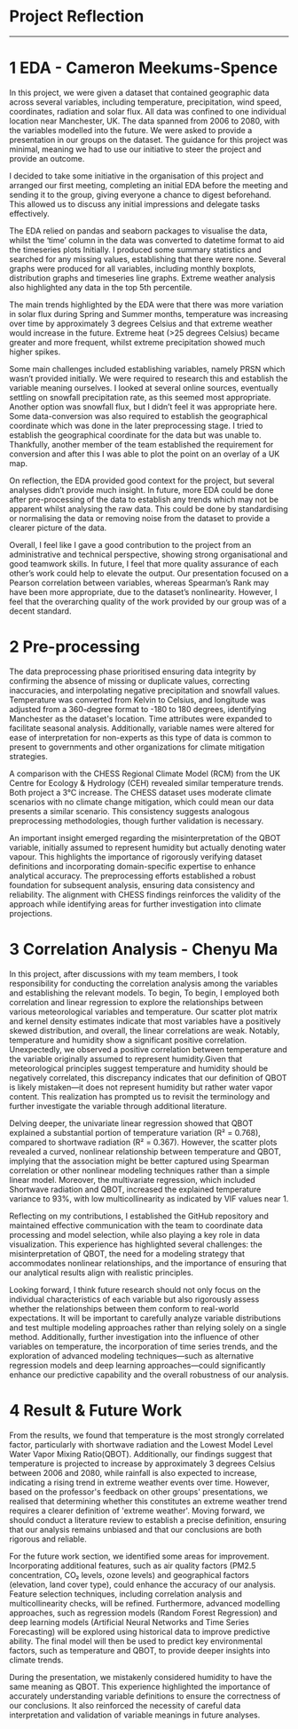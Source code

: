 # Project Reflection
------------------------------------



# 1 EDA - Cameron Meekums-Spence
In this project, we were given a dataset that contained geographic data across several variables, including temperature, precipitation, wind speed, coordinates, radiation and solar flux. All data was confined to one individual location near Manchester, UK. The data spanned from 2006 to 2080, with the variables modelled into the future. We were asked to provide a presentation in our groups on the dataset. The guidance for this project was minimal, meaning we had to use our initiative to steer the project and provide an outcome.

I decided to take some initiative in the organisation of this project and arranged our first meeting, completing an initial EDA before the meeting and sending it to the group, giving everyone a chance to digest beforehand. This allowed us to discuss any initial impressions and delegate tasks effectively.

The EDA relied on pandas and seaborn packages to visualise the data, whilst the ‘time’ column in the data was converted to datetime format to aid the timeseries plots Initially. I produced some summary statistics and searched for any missing values, establishing that there were none. Several graphs were produced for all variables, including monthly boxplots, distribution graphs and timeseries line graphs. Extreme weather analysis also highlighted any data in the top 5th percentile.

The main trends highlighted by the EDA were that there was more variation in solar flux during Spring and Summer months, temperature was increasing over time by approximately 3 degrees Celsius and that extreme weather would increase in the future. Extreme heat (>25 degrees Celsius) became greater and more frequent, whilst extreme precipitation showed much higher spikes.

Some main challenges included establishing variables, namely PRSN which wasn’t provided initially. We were required to research this and establish the variable meaning ourselves. I looked at several online sources, eventually settling on snowfall precipitation rate, as this seemed most appropriate. Another option was snowfall flux, but I didn’t feel it was appropriate here. Some data-conversion was also required to establish the geographical coordinate which was done in the later preprocessing stage. I tried to establish the geographical coordinate for the data but was unable to. Thankfully, another member of the team established the requirement for conversion and after this I was able to plot the point on an overlay of a UK map.

On reflection, the EDA provided good context for the project, but several analyses didn’t provide much insight. In future, more EDA could be done after pre-processing of the data to establish any trends which may not be apparent whilst analysing the raw data. This could be done by standardising or normalising the data or removing noise from the dataset to provide a clearer picture of the data.

Overall, I feel like I gave a good contribution to the project from an administrative and technical perspective, showing strong organisational and good teamwork skills. In future, I feel that more quality assurance of each other’s work could help to elevate the output. Our presentation focused on a Pearson correlation between variables, whereas Spearman’s Rank may have been more appropriate, due to the dataset’s nonlinearity. However, I feel that the overarching quality of the work provided by our group was of a decent standard.



# 2 Pre-processing
The data preprocessing phase prioritised ensuring data integrity by confirming the absence of missing or duplicate values, correcting inaccuracies, and interpolating negative precipitation and snowfall values. Temperature was converted from Kelvin to Celsius, and longitude was adjusted from a 360-degree format to -180 to 180 degrees, identifying Manchester as the dataset's location. Time attributes were expanded to facilitate seasonal analysis. Additionally, variable names were altered for ease of interpretation for non-experts as this type of data is common to present to governments and other organizations for climate mitigation strategies. 

A comparison with the CHESS Regional Climate Model (RCM) from the UK Centre for Ecology & Hydrology (CEH) revealed similar temperature trends. Both project a 3°C increase. The CHESS dataset uses moderate climate scenarios with no climate change mitigation, which could mean our data presents a similar scenario. This consistency suggests analogous preprocessing methodologies, though further validation is necessary.

An important insight emerged regarding the misinterpretation of the QBOT variable, initially assumed to represent humidity but actually denoting water vapour. This highlights the importance of rigorously verifying dataset definitions and incorporating domain-specific expertise to enhance analytical accuracy. The preprocessing efforts established a robust foundation for subsequent analysis, ensuring data consistency and reliability. The alignment with CHESS findings reinforces the validity of the approach while identifying areas for further investigation into climate projections.



# 3 Correlation Analysis  - Chenyu Ma
In this project, after discussions with my team members, I took responsibility for conducting the correlation analysis among the variables and establishing the relevant models. To begin, To begin, I employed both correlation and linear regression to explore the relationships between various meteorological variables and temperature. Our scatter plot matrix and kernel density estimates indicate that most variables have a positively skewed distribution, and overall, the linear correlations are weak. Notably, temperature and humidity show a significant positive correlation. Unexpectedly, we observed a positive correlation between temperature and the variable originally assumed to represent humidity.Given that meteorological principles suggest temperature and humidity should be negatively correlated, this discrepancy indicates that our definition of QBOT is likely mistaken—it does not represent humidity but rather water vapor content. This realization has prompted us to revisit the terminology and further investigate the variable through additional literature.

Delving deeper, the univariate linear regression showed that QBOT explained a substantial portion of temperature variation (R² = 0.768), compared to shortwave radiation (R² = 0.367). However, the scatter plots revealed a curved, nonlinear relationship between temperature and QBOT, implying that the association might be better captured using Spearman correlation or other nonlinear modeling techniques rather than a simple linear model. Moreover, the multivariate regression, which included Shortwave radiation and QBOT, increased the explained temperature variance to 93%, with low multicollinearity as indicated by VIF values near 1.  

Reflecting on my contributions, I established the GitHub repository and maintained effective communication with the team to coordinate data processing and model selection, while also playing a key role in data visualization. This experience has highlighted several challenges: the misinterpretation of QBOT, the need for a modeling strategy that accommodates nonlinear relationships, and the importance of ensuring that our analytical results align with realistic principles.

Looking forward, I think future research should not only focus on the individual characteristics of each variable but also rigorously assess whether the relationships between them conform to real-world expectations. It will be important to carefully analyze variable distributions and test multiple modeling approaches rather than relying solely on a single method. Additionally, further investigation into the influence of other variables on temperature, the incorporation of time series trends, and the exploration of advanced modeling techniques—such as alternative regression models and deep learning approaches—could significantly enhance our predictive capability and the overall robustness of our analysis.



# 4 Result & Future Work
From the results, we found that temperature is the most strongly correlated factor, particularly with shortwave radiation and the Lowest Model Level Water Vapor Mixing Ratio(QBOT). Additionally, our findings suggest that temperature is projected to increase by approximately 3 degrees Celsius between 2006 and 2080, while rainfall is also expected to increase, indicating a rising trend in extreme weather events over time. However, based on the professor's feedback on other groups' presentations, we realised that determining whether this constitutes an extreme weather trend requires a clearer definition of 'extreme weather'. Moving forward, we should conduct a literature review to establish a precise definition, ensuring that our analysis remains unbiased and that our conclusions are both rigorous and reliable.

For the future work section, we identified some areas for improvement. Incorporating additional features, such as air quality factors (PM2.5 concentration, CO₂ levels, ozone levels) and geographical factors (elevation, land cover type), could enhance the accuracy of our analysis. Feature selection techniques, including correlation analysis and multicollinearity checks, will be refined. Furthermore, advanced modelling approaches, such as regression models (Random Forest Regression) and deep learning models (Artificial Neural Networks and Time Series Forecasting) will be explored using historical data to improve predictive ability. The final model will then be used to predict key environmental factors, such as temperature and QBOT, to provide deeper insights into climate trends. 

During the presentation, we mistakenly considered humidity to have the same meaning as QBOT. This experience highlighted the importance of accurately understanding variable definitions to ensure the correctness of our conclusions. It also reinforced the necessity of careful data interpretation and validation of variable meanings in future analyses.
